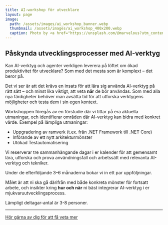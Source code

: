 ```yaml
---
title: AI-workshop för utvecklare
layout: page
image: 
  path: /assets/images/ai_workshop_banner.webp
  thumbnail: /assets/images/ai_workshop_400x200.webp
  caption: Photo by <a href="https://unsplash.com/@marvelous?utm_content=creditCopyText&utm_medium=referral&utm_source=unsplash">Marvin Meyer</a> on <a href="https://unsplash.com/photos/people-sitting-down-near-table-with-assorted-laptop-computers-SYTO3xs06fU?utm_content=creditCopyText&utm_medium=referral&utm_source=unsplash">Unsplash</a>
---
```

## Påskynda utvecklingsprocesser med AI-verktyg

Kan AI-verktyg och agenter verkligen leverera på löftet om ökad produktivitet för utvecklare? Som med det mesta som är komplext – det beror på.

Det vi ser är att det krävs en insats för att lära sig använda AI-verktyg på rätt sätt – och minst lika viktigt, att veta **när** de bör användas. Som med alla nya färdigheter behöver man avsätta tid för att utforska verktygens möjligheter och testa dem i sin egen kontext.

Workshoppen föregås av en förstudie där vi tittar på era aktuella utmaningar, och identifierar områden där AI-verktyg kan bidra med konkret värde. Exempel på lämpliga utmaningar:

* Uppgradering av ramverk (t.ex. från .NET Framework till .NET Core)  
* Införande av ett nytt arkitekturmönster  
* Utökad Testautomatisering

Vi reserverar tre sammanhängande dagar i er kalender för att gemensamt lära, utforska och prova användningsfall och arbetssätt med relevanta AI-verktyg och tekniker.

Under de efterföljande 3–6 månaderna bokar vi in ett par uppföljningar.

Målet är att ni ska gå därifrån med både konkreta mönster för fortsatt arbete, och insikter kring **hur och när** ni bäst integrerar AI-verktyg i er mjukvaruutvecklingsprocess.

Lämpligt deltagar-antal är 3-8 personer.

---

[Hör gärna av dig för att få veta mer](/contact)
